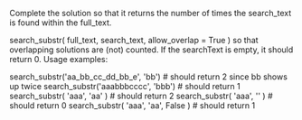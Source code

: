 Complete the solution so that it returns the number of times the search_text is found within the full_text.

search_substr( full_text, search_text, allow_overlap = True )
so that overlapping solutions are (not) counted. If the searchText is empty, it should return 0. Usage examples:

search_substr('aa_bb_cc_dd_bb_e', 'bb') # should return 2 since bb shows up twice
search_substr('aaabbbcccc', 'bbb') # should return 1
search_substr( 'aaa', 'aa' ) # should return 2
search_substr( 'aaa', '' ) # should return 0
search_substr( 'aaa', 'aa', False ) # should return 1
